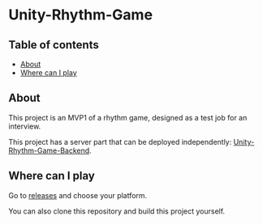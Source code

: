 # Unity-Rhythm-Game

## Table of contents
- [About](#about)
- [Where can I play](#where-can-I-play)

## About
This project is an MVP1 of a rhythm game, designed as a test job for an interview.

This project has a server part that can be deployed independently: [Unity-Rhythm-Game-Backend](https://github.com/Dmitry221060/Unity-Rhythm-Game-Backend).

## Where can I play
Go to [releases](https://github.com/Dmitry221060/Unity-Rhythm-Game/releases) and choose your platform. 

You can also clone this repository and build this project yourself.
